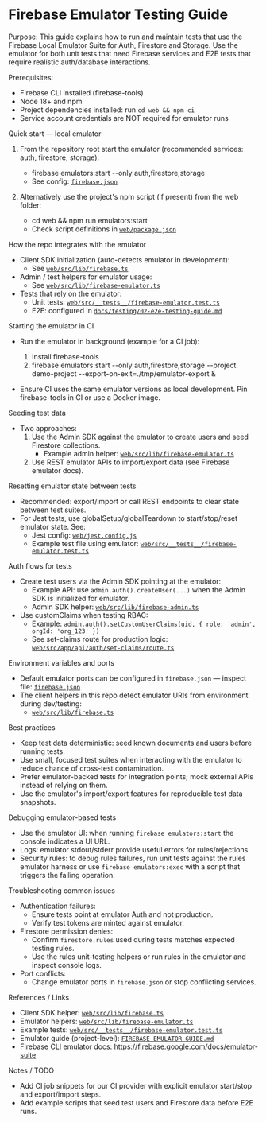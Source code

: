# Firebase Emulator Testing Guide

Purpose:
This guide explains how to run and maintain tests that use the Firebase Local Emulator Suite for Auth, Firestore and Storage. Use the emulator for both unit tests that need Firebase services and E2E tests that require realistic auth/database interactions.

Prerequisites:
- Firebase CLI installed (firebase-tools)
- Node 18+ and npm
- Project dependencies installed: run `cd web && npm ci`
- Service account credentials are NOT required for emulator runs

Quick start — local emulator
1. From the repository root start the emulator (recommended services: auth, firestore, storage):
   - firebase emulators:start --only auth,firestore,storage
   - See config: [`firebase.json`](firebase.json:1)

2. Alternatively use the project's npm script (if present) from the web folder:
   - cd web && npm run emulators:start
   - Check script definitions in [`web/package.json`](web/package.json:1)

How the repo integrates with the emulator
- Client SDK initialization (auto-detects emulator in development):
  - See [`web/src/lib/firebase.ts`](web/src/lib/firebase.ts:1)
- Admin / test helpers for emulator usage:
  - See [`web/src/lib/firebase-emulator.ts`](web/src/lib/firebase-emulator.ts:1)
- Tests that rely on the emulator:
  - Unit tests: [`web/src/__tests__/firebase-emulator.test.ts`](web/src/__tests__/firebase-emulator.test.ts:1)
  - E2E: configured in [`docs/testing/02-e2e-testing-guide.md`](docs/testing/02-e2e-testing-guide.md:1)

Starting the emulator in CI
- Run the emulator in background (example for a CI job):
  1. Install firebase-tools
  2. firebase emulators:start --only auth,firestore,storage --project demo-project --export-on-exit=./tmp/emulator-export &

- Ensure CI uses the same emulator versions as local development. Pin firebase-tools in CI or use a Docker image.

Seeding test data
- Two approaches:
  1. Use the Admin SDK against the emulator to create users and seed Firestore collections.
     - Example admin helper: [`web/src/lib/firebase-emulator.ts`](web/src/lib/firebase-emulator.ts:1)
  2. Use REST emulator APIs to import/export data (see Firebase emulator docs).

Resetting emulator state between tests
- Recommended: export/import or call REST endpoints to clear state between test suites.
- For Jest tests, use globalSetup/globalTeardown to start/stop/reset emulator state. See:
  - Jest config: [`web/jest.config.js`](web/jest.config.js:1)
  - Example test file using emulator: [`web/src/__tests__/firebase-emulator.test.ts`](web/src/__tests__/firebase-emulator.test.ts:1)

Auth flows for tests
- Create test users via the Admin SDK pointing at the emulator:
  - Example API: use `admin.auth().createUser(...)` when the Admin SDK is initialized for emulator.
  - Admin SDK helper: [`web/src/lib/firebase-admin.ts`](web/src/lib/firebase-admin.ts:1)
- Use customClaims when testing RBAC:
  - Example: `admin.auth().setCustomUserClaims(uid, { role: 'admin', orgId: 'org_123' })`
  - See set-claims route for production logic: [`web/src/app/api/auth/set-claims/route.ts`](web/src/app/api/auth/set-claims/route.ts:1)

Environment variables and ports
- Default emulator ports can be configured in `firebase.json` — inspect file: [`firebase.json`](firebase.json:1)
- The client helpers in this repo detect emulator URIs from environment during dev/testing:
  - [`web/src/lib/firebase.ts`](web/src/lib/firebase.ts:1)

Best practices
- Keep test data deterministic: seed known documents and users before running tests.
- Use small, focused test suites when interacting with the emulator to reduce chance of cross-test contamination.
- Prefer emulator-backed tests for integration points; mock external APIs instead of relying on them.
- Use the emulator's import/export features for reproducible test data snapshots.

Debugging emulator-based tests
- Use the emulator UI: when running `firebase emulators:start` the console indicates a UI URL.
- Logs: emulator stdout/stderr provide useful errors for rules/rejections.
- Security rules: to debug rules failures, run unit tests against the rules emulator harness or use `firebase emulators:exec` with a script that triggers the failing operation.

Troubleshooting common issues
- Authentication failures:
  - Ensure tests point at emulator Auth and not production.
  - Verify test tokens are minted against emulator.
- Firestore permission denies:
  - Confirm `firestore.rules` used during tests matches expected testing rules.
  - Use the rules unit-testing helpers or run rules in the emulator and inspect console logs.
- Port conflicts:
  - Change emulator ports in `firebase.json` or stop conflicting services.

References / Links
- Client SDK helper: [`web/src/lib/firebase.ts`](web/src/lib/firebase.ts:1)
- Emulator helpers: [`web/src/lib/firebase-emulator.ts`](web/src/lib/firebase-emulator.ts:1)
- Example tests: [`web/src/__tests__/firebase-emulator.test.ts`](web/src/__tests__/firebase-emulator.test.ts:1)
- Emulator guide (project-level): [`FIREBASE_EMULATOR_GUIDE.md`](FIREBASE_EMULATOR_GUIDE.md:1)
- Firebase CLI emulator docs: https://firebase.google.com/docs/emulator-suite

Notes / TODO
- Add CI job snippets for our CI provider with explicit emulator start/stop and export/import steps.
- Add example scripts that seed test users and Firestore data before E2E runs.